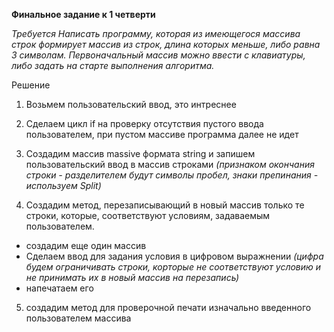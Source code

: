 **Финальное задание к 1 четверти**

*Требуется Написать программу, которая из имеющегося массива строк формирует массив из строк, длина которых меньше, либо равна 3 символам.
Первоначальный массив можно ввести с клавиатуры, либо задать на старте выполнения алгоритма.*

Решение
1. Возьмем пользовательский ввод, это интреснее

2. Сделаем цикл if на проверку отсутствия пустого ввода пользователем, при пустом массиве программа далее не идет

3. Создадим массив massive формата string и запишем пользовательский ввод в массив строками
*(признаком окончания строки - разделителем будут символы пробел, знаки препинания - используем Split)*

4. Создадим метод, перезаписывающий в новый массив только те строки, которые, соответствуют условиям, задаваемым пользователем. 
- создадим еще один массив
- Сделаем ввод для задания условия в цифровом выражнении 
*(цифра будем ограничивать строки,  корторые не соответствуют условию и не принимать их в новый массив на перезапись)*
- напечатаем его

5. создадим метод для проверочной печати изначально введенного пользователем массива
